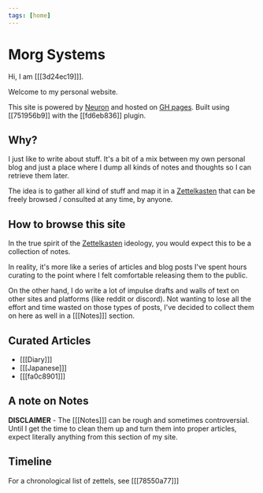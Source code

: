 ```yaml
---
tags: [home]
---
```


# Morg Systems

Hi, I am [[[3d24ec19]]].

Welcome to my personal website.

This site is powered by [Neuron](https://github.com/srid/neuron) and hosted on
[GH pages](https://github.com/Morgawr/morg-zettel/tree/master). Built using
[[751956b9]] with the [[fd6eb836]] plugin.

## Why?

I just like to write about stuff. It's a bit of a mix between my own personal
blog and just a place where I dump all kinds of notes and thoughts so I can
retrieve them later.

The idea is to gather all kind of stuff and map it in a [Zettelkasten](https://en.wikipedia.org/wiki/Zettelkasten)
that can be freely browsed / consulted at any time, by anyone.

## How to browse this site

In the true spirit of the [Zettelkasten](https://en.wikipedia.org/wiki/Zettelkasten)
ideology, you would expect this to be a collection of notes.

In reality, it's more like a series of articles and blog posts I've spent hours
curating to the point where I felt comfortable releasing them to the public.

On the other hand, I do write a lot of impulse drafts and walls of text on other
sites and platforms (like reddit or discord). Not wanting to lose all the effort
and time wasted on those types of posts, I've decided to collect them on here as
well in a [[[Notes]]] section.

## Curated Articles

 * [[[Diary]]]
 * [[[Japanese]]]
 * [[[fa0c8901]]]

## A note on Notes

**DISCLAIMER** - The [[[Notes]]] can be rough and sometimes controversial.
Until I get the time to clean them up and turn them into proper articles,
expect literally anything from this section of my site.

## Timeline

For a chronological list of zettels, see [[[78550a77]]]
